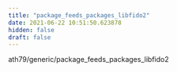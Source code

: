 ```yaml
---
title: "package_feeds_packages_libfido2"
date: 2021-06-22 10:51:50.623878
hidden: false
draft: false
---
```


ath79/generic/package_feeds_packages_libfido2

